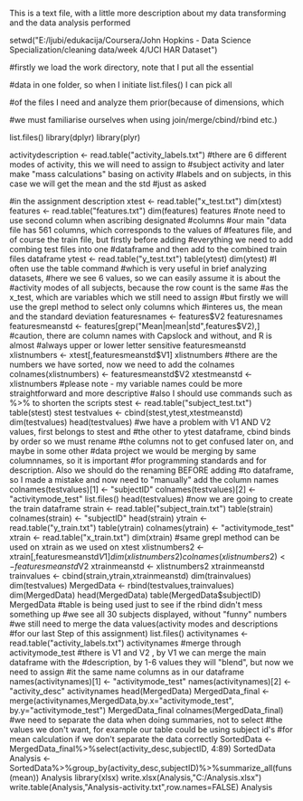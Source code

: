 This is a text file, with a little more description about my data transforming and the data analysis performed

setwd("E:/ljubi/edukacija/Coursera/John Hopkins - Data Science Specialization/cleaning data/week 4/UCI HAR Dataset")

#firstly we load the work directory, note that I put all the essential

#data in one folder, so when I initiate list.files() I can pick all

#of the files I need and analyze them prior(because of dimensions, which

#we must familiarise ourselves when using join/merge/cbind/rbind etc.)

list.files()
library(dplyr)
library(plyr)

activitydescription <- read.table("activity_labels.txt")
#there are 6 different modes of activity, this we will need to assign to
#subject activity and later make "mass calculations" basing on activity
#labels and on subjects, in this case we will get the mean and the std
#just as asked

#in the assignment description
xtest <- read.table("x_test.txt")
dim(xtest)
features <- read.table("features.txt")
dim(features)
features
#note need to use second column when ascribing designated
#columns
#our main "data file has 561 columns, which corresponds to the values of 
#features file, and of course the train file, but firstly before adding
#everything we need to add combing test files into one
#dataframe and then add to the combined train files dataframe
ytest <- read.table("y_test.txt")
table(ytest)
dim(ytest)
#I often use the table command
#which is very useful in brief analyzing datasets, 
#here we see 6 values, so we can easily assume it is about the
#activity modes of all subjects, because the row count is the same
#as the x_test, which are variables which we still need to assign
#but firstly we will use the grepl method to select only columns which
#interes us, the mean and the standard deviation
featuresnames <- features$V2
featuresnames
featuresmeanstd <- features[grep("Mean|mean|std",features$V2),]
#caution, there are column names with Capslock and without, and R is almost
#always upper or lower letter sensitive
featuresmeanstd
xlistnumbers <- xtest[,featuresmeanstd$V1]
xlistnumbers
#there are the numbers we have sorted, now we need to add the colnames
colnames(xlistnumbers) <- featuresmeanstd$V2
xtestmeanstd <- xlistnumbers
#please note - my variable names could be more straightforward and more descriptive
#also I should use commands such as %>% to shorten the scripts
stest <- read.table("subject_test.txt")
table(stest)
stest
testvalues <- cbind(stest,ytest,xtestmeanstd)
dim(testvalues)
head(testvalues)
#we have a problem with V1 AND V2 values, first belongs to stest and
#the other to ytest dataframe, cbind binds by order so we must rename
#the columns not to get confused later on, and maybe in some other
#data project we would be merging by same columnnames, so it is important
#for programming standards and for description. Also we should do the renaming BEFORE adding
#to dataframe, so I made a mistake and now need to "manually" add the column names
colnames(testvalues)[1] <- "subjectID"
colnames(testvalues)[2] <- "activitymode_test"
list.files()
head(testvalues)
#now we are going to create the train dataframe
strain <- read.table("subject_train.txt")
table(strain)
colnames(strain) <- "subjectID"
head(strain)
ytrain <- read.table("y_train.txt")
table(ytrain)
colnames(ytrain) <- "activitymode_test"
xtrain <- read.table("x_train.txt")
dim(xtrain)
#same grepl method can be used on xtrain as we used on xtest
xlistnumbers2 <- xtrain[,featuresmeanstd$V1]
dim(xlistnumbers2)
colnames(xlistnumbers2) <- featuresmeanstd$V2
xtrainmeanstd <- xlistnumbers2
xtrainmeanstd
trainvalues <- cbind(strain,ytrain,xtrainmeanstd)
dim(trainvalues)
dim(testvalues)
MergedData <- rbind(testvalues,trainvalues)
dim(MergedData)
head(MergedData)
table(MergedData$subjectID)
MergedData
#table is being used just to see if the rbind didn't mess something up
#we see all 30 subjects displayed, without "funny" numbers
#we still need to merge the data values(activity modes and descriptions
#for our last Step of this assignment)
list.files()
activitynames <- read.table("activity_labels.txt")
activitynames
#merge through activitymode_test
#there is V1 and V2 , by V1 we can merge the main dataframe with the
#description, by 1-6 values they will "blend", but now we need to assign
#it the same name columns as in our dataframe
names(activitynames)[1] <- "activitymode_test"
names(activitynames)[2] <- "activity_desc"
activitynames
head(MergedData)
MergedData_final <- merge(activitynames,MergedData,by.x="activitymode_test", by.y="activitymode_test")
MergedData_final
colnames(MergedData_final)
#we need to separate the data when doing summaries, not to select
#the values we don't want, for example our table could be using subject id's
#for mean calculation if we don't separate the data correctly
SortedData <- MergedData_final%>%select(activity_desc,subjectID, 4:89)
SortedData
Analysis <- SortedData%>%group_by(activity_desc,subjectID)%>%summarize_all(funs(mean))
Analysis
library(xlsx)
write.xlsx(Analysis,"C:/Analysis.xlsx")
write.table(Analysis,"Analysis-activity.txt",row.names=FALSE)
Analysis

